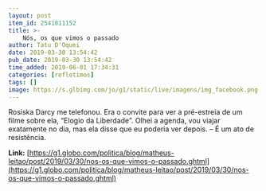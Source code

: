 ```yaml
---
layout: post
item_id: 2541811152
title: >-
    Nós, os que vimos o passado
author: Tatu D'Oquei
date: 2019-03-30 13:54:42
pub_date: 2019-03-30 13:54:42
time_added: 2019-06-01 17:34:31
categories: [refletimos]
tags: []
image: https://s.glbimg.com/jo/g1/static/live/imagens/img_facebook.png
---
```


Rosiska Darcy me telefonou. Era o convite para ver a pré-estreia de um filme sobre ela, “Elogio da Liberdade”. Olhei a agenda, vou viajar exatamente no dia, mas ela disse que eu poderia ver depois. – É um ato de resistência.

**Link:** [https://g1.globo.com/politica/blog/matheus-leitao/post/2019/03/30/nos-os-que-vimos-o-passado.ghtml](https://g1.globo.com/politica/blog/matheus-leitao/post/2019/03/30/nos-os-que-vimos-o-passado.ghtml)

